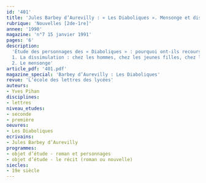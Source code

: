 ```yaml
---
id: '401'
title: 'Jules Barbey d’Aurevilly : « Les Diaboliques ». Mensonge et dissimulation'
rubrique: 'Nouvelles [2de-1re]'
annee: '1990'
magazine: 'n°7 15 janvier 1991'
pages: '6'
description: 
  'Étude des personnages des « Diaboliques » : pourquoi ont-ils recours à la dissimulation et au mensonge dans lesquels ils excellent ?
  1. La dissimulation : chez les hommes, chez les jeunes filles, chez les femmes, dissimulation d’un couple, dissimulation collective, esquisse d’une philosophie de la dissimulation, le refus de dissimuler, l’impossibilité de dissimuler
  2. Le mensonge'
article_pdf: '401.pdf'
magazine_special: 'Barbey d’Aurevilly : Les Diaboliques'
revue: 'L’école des lettres des lycées'
auteurs:
- Yves Pihan
disciplines:
- lettres
niveau_etudes:
- seconde
- première
oeuvres:
- Les Diaboliques
ecrivains:
- Jules Barbey d’Aurevilly
programmes:
- objet d’étude - roman et personnages
- objet d’étude - le récit (roman ou nouvelle)
siecles:
- 19e siècle
---
```

